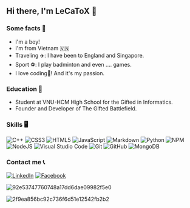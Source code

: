 ## Hi there, I'm LeCaToX 👋

### Some facts 🎉
* I'm a boy!
* I'm from Vietnam 🇻🇳
* Traveling ✈️: I have been to England and Singapore.
* Sport ⚽: I play badminton and even .... games.
* I love coding💖! And it's my passion.

### Education 🏫
* Student at VNU-HCM High School for the Gifted in Informatics. 
* Founder and Developer of The Gifted Battlefield.

### Skills 🖥️

![C++](https://img.shields.io/badge/c++-%2300599C.svg?style=flat&logo=c%2B%2B&logoColor=white)
![CSS3](https://img.shields.io/badge/css3-%231572B6.svg?style=flat&logo=css3&logoColor=white)
![HTML5](https://img.shields.io/badge/html5-%23E34F26.svg?style=flat&logo=html5&logoColor=white)
![JavaScript](https://img.shields.io/badge/javascript-%23323330.svg?style=flat&logo=javascript&logoColor=%23F7DF1E)
![Markdown](https://img.shields.io/badge/markdown-%23000000.svg?style=flat&logo=markdown&logoColor=white)
![Python](https://img.shields.io/badge/python-3670A0?style=flat&logo=python&logoColor=ffdd54)
![NPM](https://img.shields.io/badge/NPM-%23000000.svg?style=flat&logo=npm&logoColor=white)
![NodeJS](https://img.shields.io/badge/node.js-6DA55F?style=flat&logo=node.js&logoColor=white)
![Visual Studio Code](https://img.shields.io/badge/VisualStudioCode-0078d7.svg?style=flat&logo=visual-studio-code&logoColor=white)
![Git](https://img.shields.io/badge/git-%23F05033.svg?style=flat&logo=git&logoColor=white)
![GitHub](https://img.shields.io/badge/github-%23121011.svg?style=flat&logo=github&logoColor=white)
![MongoDB](https://img.shields.io/badge/MongoDB-%234ea94b.svg?style=flat&logo=mongodb&logoColor=white)

### Contact me 📞


  <a href='https://www.linkedin.com/in/canh-toan-le/' target='_blank'>![LinkedIn](https://img.shields.io/badge/linkedin-%230077B5.svg?style=for-the-badge&logo=linkedin&logoColor=white)</a>
  <a href='https://www.facebook.com/canhtoan.le.04/' target='_blank'>![Facebook](https://img.shields.io/badge/Facebook-%231877F2.svg?style=for-the-badge&logo=Facebook&logoColor=white)</a>



![92e53747760748a17dd6dae09982f5e0](https://user-images.githubusercontent.com/70011797/126252655-65c0bc0c-df46-4f0a-a4ed-53debb7e0d87.gif)

![2f9ea856bc92c736f6d51e12542fb2b2](https://user-images.githubusercontent.com/70011797/126252688-9fb7a9be-b533-4314-b6cf-ee49cb878187.gif)
